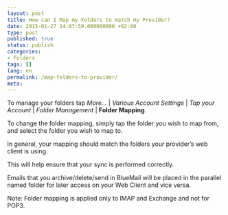 ```yaml
---
layout: post
title: How can I Map my Folders to match my Provider?
date: 2015-01-27 14:07:59.000000000 +02:00
type: post
published: true
status: publish
categories:
- Folders
tags: []
lang: en
permalink: /map-folders-to-provider/
meta:
---
```


To manage your folders tap *More...* \| *Various Account Settings* \| *Tap your Account* \| *Folder Management* \| **Folder Mapping**.

To change the folder mapping, simply tap the folder you wish to map from, and select the folder you wish to map to.

In general, your mapping should match the folders your provider’s web client is using.

This will help ensure that your sync is performed correctly.

Emails that you archive/delete/send in BlueMail will be placed in the parallel named folder for later access on your Web Client and vice versa.

Note: Folder mapping is applied only to IMAP and Exchange and not for POP3.